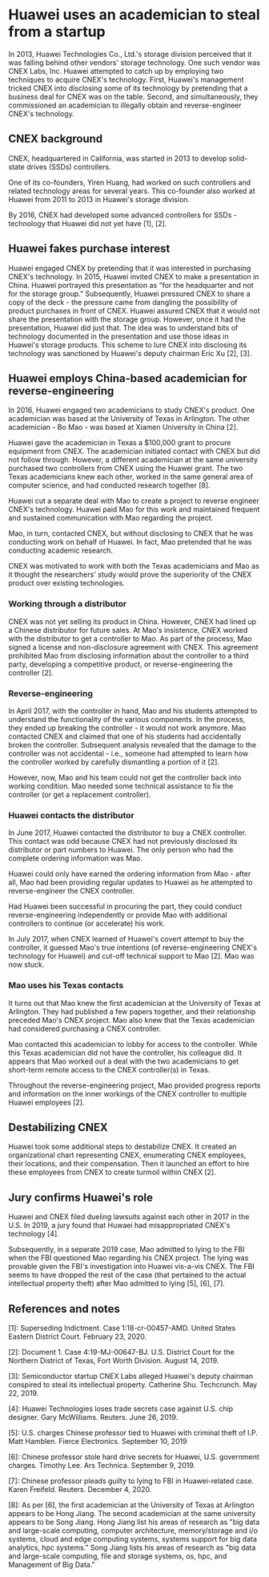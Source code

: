 # Huawei uses an academician to steal from a startup
In 2013, Huawei Technologies Co., Ltd.'s storage division perceived that it was falling behind other vendors' storage technology.
One such vendor was CNEX Labs, Inc.
Huawei attempted to catch up by employing two techniques to acquire CNEX's technology.
First, Huawei's management tricked CNEX into disclosing some of its technology by pretending that a business deal for CNEX was on the table.
Second, and simultaneously, they commissioned an academician to illegally obtain and reverse-engineer CNEX's technology.

## CNEX background
CNEX, headquartered in California, was started in 2013 to develop solid-state drives (SSDs) controllers.

One of its co-founders, Yiren Huang, had worked on such controllers and related technology areas for several years.
This co-founder also worked at Huawei from 2011 to 2013 in Huawei's storage division.

By 2016, CNEX had developed some advanced controllers for SSDs - technology that Huawei did not yet have \[1\], \[2\].

## Huawei fakes purchase interest
Huawei engaged CNEX by pretending that it was interested in purchasing CNEX's technology.
In 2015, Huawei invited CNEX to make a presentation in China.
Huawei portrayed this presentation as "for the headquarter and not for the storage group."
Subsequently, Huawei pressured CNEX to share a copy of the deck - the pressure came from dangling the possibility of product purchases in front of CNEX.
Huawei assured CNEX that it would not share the presentation with the storage group.
However, once it had the presentation, Huawei did just that.
The idea was to understand bits of technology documented in the presentation and use those ideas in Huawei's storage products.
This scheme to lure CNEX into disclosing its technology was sanctioned by Huawei's deputy chairman Eric Xu \[2\], \[3\].

## Huawei employs China-based academician for reverse-engineering
In 2016, Huawei engaged two academicians to study CNEX's product.
One academician was based at the University of Texas in Arlington.
The other academician - Bo Mao - was based at Xiamen University in China \[2\].

Huawei gave the academician in Texas a $100,000 grant to procure equipment from CNEX.
The academician initiated contact with CNEX but did not follow through.
However, a different academician at the same university purchased two controllers from CNEX using the Huawei grant. The two Texas academicians knew each other, worked in the same general area of computer science, and had conducted research together \[8\].

Huawei cut a separate deal with Mao to create a project to reverse engineer CNEX's technology.
Huawei paid Mao for this work and maintained frequent and sustained communication with Mao regarding the project.

Mao, in turn, contacted CNEX, but without disclosing to CNEX that he was conducting work on behalf of Huawei.
In fact, Mao pretended that he was conducting academic research.

CNEX was motivated to work with both the Texas academicians and Mao as it thought the researchers' study would prove the superiority of the CNEX product over existing technologies.

### Working through a distributor
CNEX was not yet selling its product in China.
However, CNEX had lined up a Chinese distributor for future sales.
At Mao's insistence, CNEX worked with the distributor to get a controller to Mao.
As part of the process, Mao signed a license and non-disclosure agreement with CNEX.
This agreement prohibited Mao from disclosing information about the controller to a third party, developing a competitive product, or reverse-engineering the controller \[2\].

### Reverse-engineering
In April 2017, with the controller in hand, Mao and his students attempted to understand the functionality of the various components.
In the process, they ended up breaking the controller - it would not work anymore.
Mao contacted CNEX and claimed that one of his students had accidentally broken the controller.
Subsequent analysis revealed that the damage to the controller was not accidental - i.e., someone had attempted to learn how the controller worked by carefully dismantling a portion of it \[2\].

However, now, Mao and his team could not get the controller back into working condition.
Mao needed some technical assistance to fix the controller (or get a replacement controller).

### Huawei contacts the distributor
In June 2017, Huawei contacted the distributor to buy a CNEX controller.
This contact was odd because CNEX had not previously disclosed its distributor or part numbers to Huawei.
The only person who had the complete ordering information was Mao.

Huawei could only have earned the ordering information from Mao - after all, Mao had been providing regular updates to Huawei as he attempted to reverse-engineer the CNEX controller.

Had Huawei been successful in procuring the part, they could conduct reverse-engineering independently or provide Mao with additional controllers to continue (or accelerate) his work.

In July 2017, when CNEX learned of Huawei's covert attempt to buy the controller, it guessed Mao's true intentions (of reverse-engineering CNEX's technology for Huawei) and cut-off technical support to Mao \[2\].
Mao was now stuck.

### Mao uses his Texas contacts
It turns out that Mao knew the first academician at the University of Texas at Arlington.
They had published a few papers together, and their relationship preceded Mao's CNEX project.
Mao also knew that the Texas academician had considered purchasing a CNEX controller.

Mao contacted this academician to lobby for access to the controller.
While this Texas academician did not have the controller, his colleague did.
It appears that Mao worked out a deal with the two academicians to get short-term remote access to the CNEX controller(s) in Texas.

Throughout the reverse-engineering project, Mao provided progress reports and information on the inner workings of the CNEX controller to multiple Huawei employees \[2\].

## Destabilizing CNEX
Huawei took some additional steps to destabilize CNEX.
It created an organizational chart representing CNEX, enumerating CNEX employees, their locations, and their compensation.
Then it launched an effort to hire these employees from CNEX to create turmoil within CNEX \[2\].

## Jury confirms Huawei's role
Huawei and CNEX filed dueling lawsuits against each other in 2017 in the U.S.
In 2019, a jury found that Huwaei had misappropriated CNEX's technology \[4\].

Subsequently, in a separate 2019 case, Mao admitted to lying to the FBI when the FBI questioned Mao regarding his CNEX project.
The lying was provable given the FBI's investigation into Huawei vis-a-vis CNEX.
The FBI seems to have dropped the rest of the case (that pertained to the actual intellectual property theft) after Mao admitted to lying \[5\], \[6\], \[7\].


## References and notes
\[1\]: Superseding Indictment. Case 1:18-cr-00457-AMD. United States Eastern District Court. February 23, 2020.

\[2\]: Document 1. Case 4:19-MJ-00647-BJ. U.S. District Court for the Northern District of Texas, Fort Worth Division. August 14, 2019.

\[3\]: Semiconductor startup CNEX Labs alleged Huawei's deputy chairman conspired to steal its intellectual property. Catherine Shu. Techcrunch. May 22, 2019.

\[4\]: Huawei Technologies loses trade secrets case against U.S. chip designer. Gary McWilliams. Reuters. June 26, 2019.

\[5\]: U.S. charges Chinese professor tied to Huawei with criminal theft of I.P. Matt Hamblen. Fierce Electronics. September 10, 2019

\[6\]: Chinese professor stole hard drive secrets for Huawei, U.S. government charges. Timothy Lee. Ars Technica. September 9, 2019.

\[7\]: Chinese professor pleads guilty to lying to FBI in Huawei-related case. Karen Freifeld. Reuters. December 4, 2020.

\[8\]: As per \[6\], the first academician at the University of Texas at Arlington appears to be Hong Jiang. 
The second academician at the same university appears to be Song Jiang. 
Hong Jiang list his areas of research as "big data and large-scale computing, computer architecture, memory/storage and i/o systems, cloud and edge computing systems, systems support for big data analytics, hpc systems." 
Song Jiang lists his areas of research as "big data and large-scale computing, file and storage systems, os, hpc, and Management of Big Data."